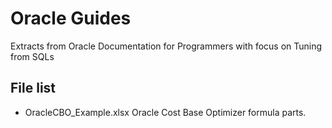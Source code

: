 # Oracle Guides

Extracts from Oracle Documentation for Programmers with focus on Tuning from SQLs

## File list

- OracleCBO_Example.xlsx  Oracle Cost Base Optimizer formula parts.
